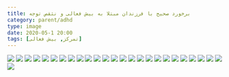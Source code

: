 ```yaml
---
title: برخورد صحیح با فرزندان مبتلا به بیش فعالی و نثقص توجه
category: parent/adhd
type: image
date: 2020-05-1 20:00
tags: [تمرکز, بیش فعالی]
---
```


![](../../static/images/adhd-at-home-1.png)
![](../../static/images/adhd-at-home-2.png)
![](../../static/images/adhd-at-home-3.png)
![](../../static/images/adhd-at-home-4.png)
![](../../static/images/adhd-at-home-5.png)
![](../../static/images/adhd-at-home-6.png)
![](../../static/images/adhd-at-home-7.png)
![](../../static/images/adhd-at-home-8.png)
![](../../static/images/adhd-at-home-9.png)
![](../../static/images/adhd-at-home-10.png)
![](../../static/images/adhd-at-home-11.png)
![](../../static/images/adhd-at-home-12.png)
![](../../static/images/adhd-at-home-13.png)
![](../../static/images/adhd-at-home-14.png)
![](../../static/images/adhd-at-home-15.png)
![](../../static/images/adhd-at-home-16.png)
![](../../static/images/adhd-at-home-17.png)
![](../../static/images/adhd-at-home-18.png)
![](../../static/images/adhd-at-home-19.png)
![](../../static/images/adhd-at-home-20.png)
![](../../static/images/adhd-at-home-21.png)
![](../../static/images/adhd-at-home-22.png)
![](../../static/images/adhd-at-home-23.png)
![](../../static/images/adhd-at-home-24.png)
![](../../static/images/adhd-at-home-25.png)
![](../../static/images/adhd-at-home-26.png)
